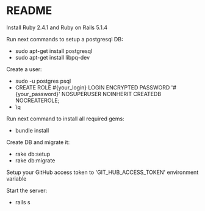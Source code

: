# README

Install Ruby 2.4.1 and Ruby on Rails 5.1.4

Run next commands to setup a postgresql DB:
- sudo apt-get install postgresql
- sudo apt-get install libpq-dev

Create a user:
- sudo -u postgres psql
- CREATE ROLE #{your_login} LOGIN 
  ENCRYPTED PASSWORD '#{your_password}' 
  NOSUPERUSER NOINHERIT CREATEDB NOCREATEROLE;
- \q

Run next command to install all required gems:
- bundle install

Create DB and migrate it:
- rake db:setup
- rake db:migrate

Setup your GitHub access token to 'GIT_HUB_ACCESS_TOKEN' environment variable

Start the server:
- rails s

